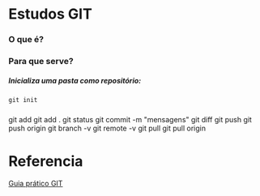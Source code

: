 # Estudos GIT

### O que é?

### Para que serve?

##### Inicializa uma pasta como repositório:
```
git init
```

##### 

git add <nome do arquivo>
git add .
git status
git commit -m "mensagens"
git diff
git push
git push origin <nome da branch>
git branch -v
git remote -v
git pull
git pull origin <nome da branch>


# Referencia

[Guia prático GIT](https://rogerdudler.github.io/git-guide/index.pt_BR.html)

